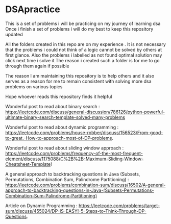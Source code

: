 # DSApractice
This is a set of problems i will be practicing on my journey of learning dsa
Once i finish a set of problems i will do my best to keep this repository updated

All the folders created in this repo are on my experience . It is not necessary that the problems i could not think of a logic cannot be solved by others at first glance.
Also the problems i labelled as not found optimal solution may click next time i solve it
The reason i created such a folder is for me to go through them again if possible

The reason I am maintaining this repository is to help others and it also serves as a reason for me to remain consistent with solving more dsa problems on various topics

Hope whoever reads this repository finds it helpful

Wonderful post to read about binary search : https://leetcode.com/discuss/general-discussion/786126/python-powerful-ultimate-binary-search-template-solved-many-problems

Wonderful post to read about dynamic programming : https://leetcode.com/problems/house-robber/discuss/156523/From-good-to-great.-How-to-approach-most-of-DP-problems.

Wonderful post to read about sliding window approach : https://leetcode.com/problems/frequency-of-the-most-frequent-element/discuss/1175088/C%2B%2B-Maximum-Sliding-Window-Cheatsheet-Template!

A general approach to backtracking questions in Java (Subsets, Permutations, Combination Sum, Palindrome Partitioning) : https://leetcode.com/problems/combination-sum/discuss/16502/A-general-approach-to-backtracking-questions-in-Java-(Subsets-Permutations-Combination-Sum-Palindrome-Partitioning)

Article on Dynamic Programming : https://leetcode.com/problems/target-sum/discuss/455024/DP-IS-EASY!-5-Steps-to-Think-Through-DP-Questions.

